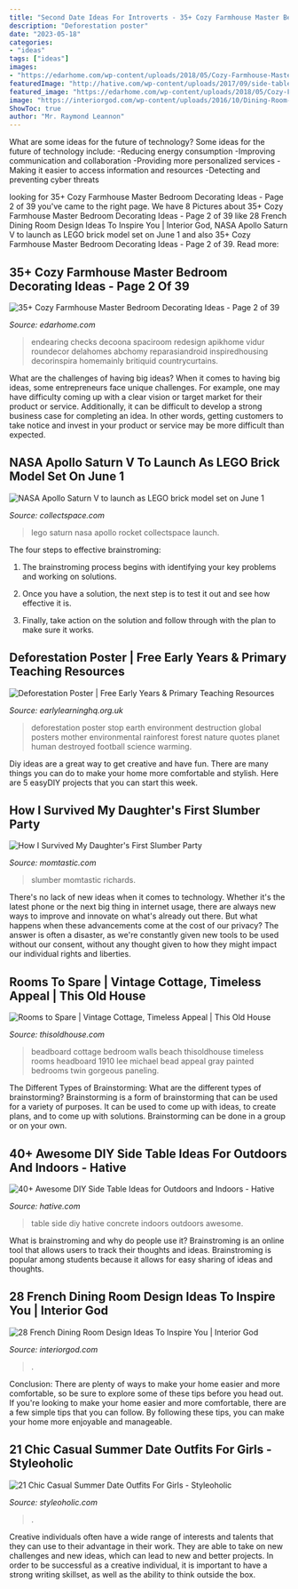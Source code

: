 ```yaml
---
title: "Second Date Ideas For Introverts - 35+ Cozy Farmhouse Master Bedroom Decorating Ideas"
description: "Deforestation poster"
date: "2023-05-18"
categories:
- "ideas"
tags: ["ideas"]
images:
- "https://edarhome.com/wp-content/uploads/2018/05/Cozy-Farmhouse-Master-Bedroom-Decorating-Ideas-24.jpg"
featuredImage: "http://hative.com/wp-content/uploads/2017/09/side-table-diy/7-side-table-diy-ideas-tutorials.jpg"
featured_image: "https://edarhome.com/wp-content/uploads/2018/05/Cozy-Farmhouse-Master-Bedroom-Decorating-Ideas-24.jpg"
image: "https://interiorgod.com/wp-content/uploads/2016/10/Dining-Room-French-Country.jpg"
ShowToc: true
author: "Mr. Raymond Leannon"
---
```



What are some ideas for the future of technology?
Some ideas for the future of technology include: 
-Reducing energy consumption 
-Improving communication and collaboration 
-Providing more personalized services 
-Making it easier to access information and resources 
-Detecting and preventing cyber threats

	

		
looking for 35+ Cozy Farmhouse Master Bedroom Decorating Ideas - Page 2 of 39 you've came to the right page. We have 8 Pictures about 35+ Cozy Farmhouse Master Bedroom Decorating Ideas - Page 2 of 39 like 28 French Dining Room Design Ideas To Inspire You | Interior God, NASA Apollo Saturn V to launch as LEGO brick model set on June 1 and also 35+ Cozy Farmhouse Master Bedroom Decorating Ideas - Page 2 of 39. Read more:
		
    
## 35+ Cozy Farmhouse Master Bedroom Decorating Ideas - Page 2 Of 39

<img loading=lazy src="https://edarhome.com/wp-content/uploads/2018/05/Cozy-Farmhouse-Master-Bedroom-Decorating-Ideas-24.jpg" onerror="this.onerror=null;this.src='https://tse1.mm.bing.net/th?id=OIP.Ea1A8-aUGfyfNqEL0DhfHwHaJ9&amp;pid=15.1';" alt="35+ Cozy Farmhouse Master Bedroom Decorating Ideas - Page 2 of 39">

_Source: edarhome.com_

>endearing checks decoona spaciroom redesign apikhome vidur roundecor delahomes abchomy reparasiandroid inspiredhousing decorinspira homemainly britiquid countrycurtains. 

	

What are the challenges of having big ideas?
When it comes to having big ideas, some entrepreneurs face unique challenges. For example, one may have difficulty coming up with a clear vision or target market for their product or service. Additionally, it can be difficult to develop a strong business case for completing an idea. In other words, getting customers to take notice and invest in your product or service may be more difficult than expected.

    
## NASA Apollo Saturn V To Launch As LEGO Brick Model Set On June 1

<img loading=lazy src="http://www.collectspace.com/images/news-042817a/003-lg.jpg" onerror="this.onerror=null;this.src='https://tse4.mm.bing.net/th?id=OIP.WbHDbBm3dRuInLxDbl5UHwHaKn&amp;pid=15.1';" alt="NASA Apollo Saturn V to launch as LEGO brick model set on June 1">

_Source: collectspace.com_

>lego saturn nasa apollo rocket collectspace launch. 

	

The four steps to effective brainstroming:
1. The brainstroming process begins with identifying your key problems and working on solutions.
2. Once you have a solution, the next step is to test it out and see how effective it is.

3. Finally, take action on the solution and follow through with the plan to make sure it works.

    
## Deforestation Poster | Free Early Years &amp; Primary Teaching Resources

<img loading=lazy src="http://www.earlylearninghq.org.uk/wp-content/uploads/2012/02/deforestationposter.-prevjpg.jpg" onerror="this.onerror=null;this.src='https://tse2.mm.bing.net/th?id=OIP.udFeUbFwYl8A1PYcKa8kMAAAAA&amp;pid=15.1';" alt="Deforestation Poster | Free Early Years &amp; Primary Teaching Resources">

_Source: earlylearninghq.org.uk_

>deforestation poster stop earth environment destruction global posters mother environmental rainforest forest nature quotes planet human destroyed football science warming. 

	

Diy ideas are a great way to get creative and have fun. There are many things you can do to make your home more comfortable and stylish. Here are 5 easyDIY projects that you can start this week.

    
## How I Survived My Daughter&#039;s First Slumber Party

<img loading=lazy src="https://cdn-www.momtastic.com/assets/uploads/2018/01/first-slumber-party-600x450.jpg" onerror="this.onerror=null;this.src='https://tse1.mm.bing.net/th?id=OIP.w5KqNFjoKrjDcFuKP1ckUgHaFj&amp;pid=15.1';" alt="How I Survived My Daughter&#039;s First Slumber Party">

_Source: momtastic.com_

>slumber momtastic richards. 

	

There's no lack of new ideas when it comes to technology. Whether it's the latest phone or the next big thing in internet usage, there are always new ways to improve and innovate on what's already out there. But what happens when these advancements come at the cost of our privacy? The answer is often a disaster, as we're constantly given new tools to be used without our consent, without any thought given to how they might impact our individual rights and liberties.

    
## Rooms To Spare | Vintage Cottage, Timeless Appeal | This Old House

<img loading=lazy src="http://img2-3.timeinc.net/toh/i/g/13/houses/07-vintage-timeless/16-shore-cottage.jpg" onerror="this.onerror=null;this.src='https://tse3.mm.bing.net/th?id=OIP.3wStQw-dbnnSgyHvHj_LYgAAAA&amp;pid=15.1';" alt="Rooms to Spare | Vintage Cottage, Timeless Appeal | This Old House">

_Source: thisoldhouse.com_

>beadboard cottage bedroom walls beach thisoldhouse timeless rooms headboard 1910 lee michael bead appeal gray painted bedrooms twin gorgeous paneling. 

	

The Different Types of Brainstorming: What are the different types of brainstorming?
Brainstorming is a form of brainstorming that can be used for a variety of purposes. It can be used to come up with ideas, to create plans, and to come up with solutions. Brainstorming can be done in a group or on your own.

    
## 40+ Awesome DIY Side Table Ideas For Outdoors And Indoors - Hative

<img loading=lazy src="http://hative.com/wp-content/uploads/2017/09/side-table-diy/7-side-table-diy-ideas-tutorials.jpg" onerror="this.onerror=null;this.src='https://tse4.mm.bing.net/th?id=OIP._s0VMUbyZotN7eIN5GOdCAHaWZ&amp;pid=15.1';" alt="40+ Awesome DIY Side Table Ideas for Outdoors and Indoors - Hative">

_Source: hative.com_

>table side diy hative concrete indoors outdoors awesome. 

	

What is brainstroming and why do people use it?
Brainstroming is an online tool that allows users to track their thoughts and ideas. Brainstroming is popular among students because it allows for easy sharing of ideas and thoughts.

    
## 28 French Dining Room Design Ideas To Inspire You | Interior God

<img loading=lazy src="https://interiorgod.com/wp-content/uploads/2016/10/Dining-Room-French-Country.jpg" onerror="this.onerror=null;this.src='https://tse4.mm.bing.net/th?id=OIP.QyhgYpXk2iXeNPT5oFKXowHaKe&amp;pid=15.1';" alt="28 French Dining Room Design Ideas To Inspire You | Interior God">

_Source: interiorgod.com_

>. 

	

Conclusion: There are plenty of ways to make your home easier and more comfortable, so be sure to explore some of these tips before you head out.
If you're looking to make your home easier and more comfortable, there are a few simple tips that you can follow. By following these tips, you can make your home more enjoyable and manageable.

    
## 21 Chic Casual Summer Date Outfits For Girls - Styleoholic

<img loading=lazy src="https://i.styleoholic.com/2016/04/chic-casual-summer-date-outfits-for-girls-7.jpg" onerror="this.onerror=null;this.src='https://tse1.mm.bing.net/th?id=OIP.-Zm589g2MZrQTJFJs5FzbgHaLH&amp;pid=15.1';" alt="21 Chic Casual Summer Date Outfits For Girls - Styleoholic">

_Source: styleoholic.com_

>. 

	

Creative individuals often have a wide range of interests and talents that they can use to their advantage in their work. They are able to take on new challenges and new ideas, which can lead to new and better projects. In order to be successful as a creative individual, it is important to have a strong writing skillset, as well as the ability to think outside the box.

